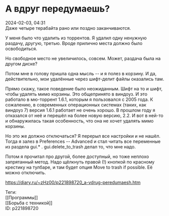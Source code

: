 А вдруг передумаешь?
=====================

   
 2024-02-03, 04:31   
  Даже четыре терабайта рано или поздно заканчиваются.   
   
 У меня было что удалить из торрентов. Я удалил одну ненужную раздачу, другую, третью. Вроде прилично места должно было освободиться.   
   
 Но свободное место не увеличилось, совсем. Может, раздача была на другом диске?   
   
 Потом мне в голову пришла одна мысль -- и я полез в корзину. И да, действительно, мои удалённые через шифт-делит файлы оказались там.   
   
 Прямо скажу, такое поведение было неожиданным. Шифт на то и шифт, чтобы удалять мимо корзины. Это общепринято в виндоуз. И это работало в мю-торрент 1.6.1, которым я пользовался с 2005 года. К сожалению, в современных операционных системах (таких, как виндоуз 7) версия 1.6.1 работает не очень хорошо. В прошлом году я отказался от неё и перешёл на более новую версию, 2.2. И вот в ней-то и обнаружилась такая особенность, что она не хочет удалять мимо корзины.   
   
 Но это же должно отключаться? Я перерыл все настройки и не нашёл. Тогда я залез в Preferences -- Advanced и стал читать все переменные из раздела gui.\* . gui.delete\_to\_trash делал то, что мне надо.   
   
 Потом я прочитал про другой, более доступный, но тоже неплохо запрятанный метод. Надо щёлкнуть правой (!) кнопкой по красному крестику на тулбаре, и там будет опция Move to trash if possible. Её можно отключить.   
    
 <https://diary.ru/~zHz00/p221898720_a-vdrug-peredumaesh.htm>   
   
 Теги:   
 [[Программы]]   
 [[Борьба с техникой]]   
 ID: p221898720